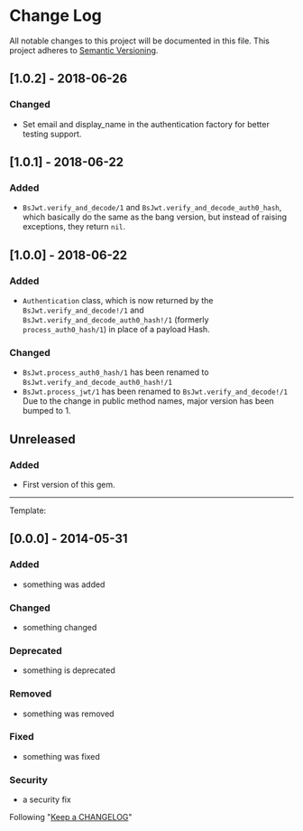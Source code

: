 # Change Log
All notable changes to this project will be documented in this file.
This project adheres to [Semantic Versioning](http://semver.org/).

## [1.0.2] - 2018-06-26
### Changed
- Set email and display_name in the authentication factory for better testing support.

## [1.0.1] - 2018-06-22
### Added
- `BsJwt.verify_and_decode/1` and `BsJwt.verify_and_decode_auth0_hash`, which basically do
the same as the bang version, but instead of raising exceptions, they return `nil`.

## [1.0.0] - 2018-06-22
### Added
- `Authentication` class, which is now returned by the `BsJwt.verify_and_decode!/1` and
`BsJwt.verify_and_decode_auth0_hash!/1` (formerly `process_auth0_hash/1`) in place of
a payload Hash.

### Changed
- `BsJwt.process_auth0_hash/1` has been renamed to `BsJwt.verify_and_decode_auth0_hash!/1`
- `BsJwt.process_jwt/1` has been renamed to `BsJwt.verify_and_decode!/1`
Due to the change in public method names, major version has been bumped to 1.

## Unreleased
### Added
- First version of this gem.
-----------------------------------------------------------------------------------------

Template:
## [0.0.0] - 2014-05-31
### Added
- something was added

### Changed
- something changed

### Deprecated
- something is deprecated

### Removed
- something was removed

### Fixed
- something was fixed

### Security
- a security fix

Following "[Keep a CHANGELOG](http://keepachangelog.com/)"
